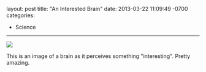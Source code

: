 layout: post
title:  "An Interested Brain"
date:   2013-03-22 11:09:49 -0700
categories:
  - Science
---

<img src='http://49.media.tumblr.com/ee7d019aa4c408520993024118c6cab8/tumblr_mk16xe0jZ51qedj2ho1_500.gif' />

 This is an image of a brain as it perceives something "interesting". Pretty amazing.

 
